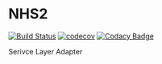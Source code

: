# NHS2

[![Build Status](https://travis-ci.org/koonwei/NHS2.svg?branch=master)](https://travis-ci.org/koonwei/NHS2)
[![codecov](https://codecov.io/gh/koonwei/NHS2/branch/master/graph/badge.svg)](https://codecov.io/gh/koonwei/NHS2)
[![Codacy Badge](https://api.codacy.com/project/badge/Grade/8262f447922a4384b8f858c1b978fac2)](https://www.codacy.com/app/Yuan-W/NHS2?utm_source=github.com&amp;utm_medium=referral&amp;utm_content=koonwei/NHS2&amp;utm_campaign=Badge_Grade)

Serivce Layer Adapter


